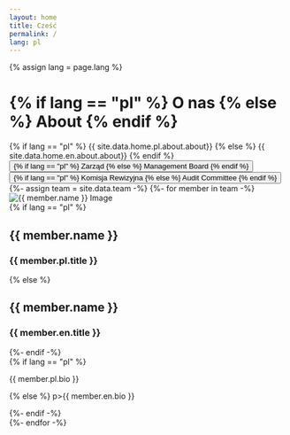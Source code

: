 ```yaml
---
layout: home
title: Cześć
permalink: /
lang: pl
---
```

{% assign lang = page.lang %}
<div class="section-title">
  <h1>{% if lang == "pl" %}
    O nas {% else %} 
    About {% endif %}</h1>
</div>
<div class="paragraph">
  <div class="container">
    {% if lang == "pl" %}
    {{ site.data.home.pl.about.about}} {% else %}
    {{ site.data.home.en.about.about}} {% endif %}
  </div>
</div>
<div class="paragraph">
  <div class="container">
    <div class="tabs-navigation">
      <button class="tab-btn active" data-group="board">
      {% if lang == "pl" %}
        Zarząd {% else %} 
        Management Board {% endif %}</button>
      <button class="tab-btn" data-group="committee">{% if lang == "pl" %}
        Komisja Rewizyjna {% else %} 
        Audit Committee {% endif %}</button>
    </div>
    <div class="row">
      {%- assign team = site.data.team -%}
      {%- for member in team -%}
            <div class="column card" data-group="{{ member.group }}">
        <div class="team">
          <div class="team-img">
            <img src="{{ member.img }}" alt="{{ member.name }} Image">
          </div>
          <div class="team-content">
            {% if lang == "pl" %}
            <h2>{{ member.name }}</h2>
            <h3>{{ member.pl.title }}</h3>
            {% else %}
            <h2>{{ member.name }}</h2>
            <h3>{{ member.en.title }}</h3>
            {%- endif -%}
          </div>
          <div class="team-overlay">
            {% if lang == "pl" %}
            <p>{{ member.pl.bio }}</p>
            {% else %}
            p>{{ member.en.bio }}</p>
            {%- endif -%}
          </div>
        </div>
      </div>
      {%- endfor -%}
    </div>
  </div>
</div>
<script src="https://code.jquery.com/jquery-3.6.0.min.js"></script>
<script>
  $(document).ready(function () {
    // Initial setup: show the Board group by default
    showGroup('board');

    // Handle tab button click
    $('.tab-btn').on('click', function () {
      const group = $(this).data('group');
      showGroup(group);
    });

    function showGroup(group) {
      // Hide all columns
      $('.column').removeClass('active');

      // Show only columns with the selected group
      $(`.column[data-group="${group}"]`).addClass('active');
    }
  });
</script>



